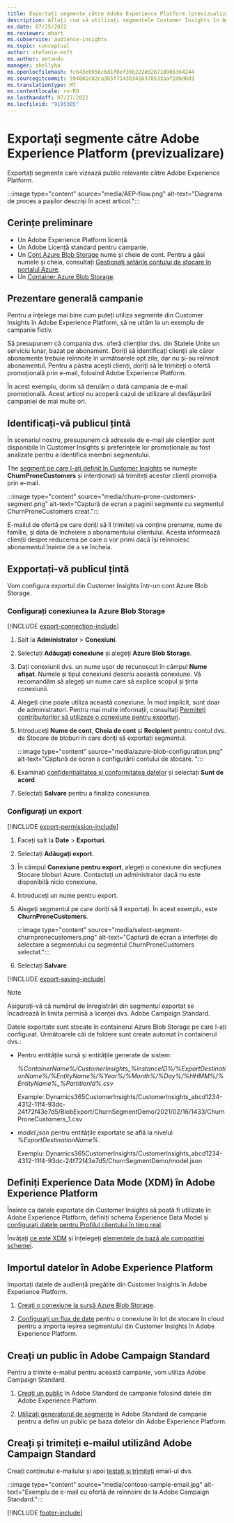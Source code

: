 ```yaml
---
title: Exportați segmente către Adobe Experience Platform (previzualizare)
description: Aflați cum să utilizați segmentele Customer Insights în Adobe Experience Platform.
ms.date: 07/25/2022
ms.reviewer: mhart
ms.subservice: audience-insights
ms.topic: conceptual
author: stefanie-msft
ms.author: antando
manager: shellyha
ms.openlocfilehash: fcb43e0956c6d1f0ef36b222dd2b718906364244
ms.sourcegitcommit: 594081c82ca385f7143b3416378533aaf2d6d0d3
ms.translationtype: MT
ms.contentlocale: ro-RO
ms.lasthandoff: 07/27/2022
ms.locfileid: "9195305"
---
```

# <a name="export-segments-to-adobe-experience-platform-preview"></a>Exportați segmente către Adobe Experience Platform (previzualizare)

Exportați segmente care vizează public relevante către Adobe Experience Platform.

:::image type="content" source="media/AEP-flow.png" alt-text="Diagrama de proces a pașilor descriși în acest articol.":::

## <a name="prerequisites"></a>Cerințe preliminare

- Un Adobe Experience Platform licență.
- Un Adobe Licență standard pentru campanie.
- Un [Cont Azure Blob Storage](/azure/storage/blobs/create-data-lake-storage-account) nume și cheie de cont. Pentru a găsi numele și cheia, consultați [Gestionați setările contului de stocare în portalul Azure](/azure/storage/common/storage-account-manage).
- Un [Container Azure Blob Storage](/azure/storage/blobs/storage-quickstart-blobs-portal#create-a-container).

## <a name="campaign-overview"></a>Prezentare generală campanie

Pentru a înțelege mai bine cum puteți utiliza segmente din Customer Insights în Adobe Experience Platform, să ne uităm la un exemplu de campanie fictiv.

Să presupunem că compania dvs. oferă clienților dvs. din Statele Unite un serviciu lunar, bazat pe abonament. Doriți să identificați clienții ale căror abonamente trebuie reînnoite în următoarele opt zile, dar nu și-au reînnoit abonamentul. Pentru a păstra acești clienți, doriți să le trimiteți o ofertă promoțională prin e-mail, folosind Adobe Experience Platform.

În acest exemplu, dorim să derulăm o dată campania de e-mail promoțională. Acest articol nu acoperă cazul de utilizare al desfășurării campaniei de mai multe ori.

## <a name="identify-your-target-audience"></a>Identificați-vă publicul țintă

În scenariul nostru, presupunem că adresele de e-mail ale clienților sunt disponibile în Customer Insights și preferințele lor promoționale au fost analizate pentru a identifica membrii segmentului.

The [segment pe care l-ați definit în Customer Insights](segments.md) se numește **ChurnProneCustomers** și intenționați să trimiteți acestor clienți promoția prin e-mail.

:::image type="content" source="media/churn-prone-customers-segment.png" alt-text="Captură de ecran a paginii segmente cu segmentul ChurnProneCustomers creat.":::

E-mailul de ofertă pe care doriți să îl trimiteți va conține prenume, nume de familie, și data de încheiere a abonamentului clientului. Acesta informează clienții despre reducerea pe care o vor primi dacă își reînnoiesc abonamentul înainte de a se încheia.

## <a name="export-your-target-audience"></a>Expportați-vă publicul țintă

Vom configura exportul din Customer Insights într-un cont Azure Blob Storage.

### <a name="set-up-connection-to-azure-blob-storage"></a>Configurați conexiunea la Azure Blob Storage

[!INCLUDE [export-connection-include](includes/export-connection-admn.md)]

1. Salt la **Administrator** > **Conexiuni**.

1. Selectați **Adăugați conexiune** și alegeți **Azure Blob Storage**.

1. Dați conexiunii dvs. un nume ușor de recunoscut în câmpul **Nume afișat**. Numele și tipul conexiunii descriu această conexiune. Vă recomandăm să alegeți un nume care să explice scopul și ținta conexiunii.

1. Alegeți cine poate utiliza această conexiune. În mod implicit, sunt doar de administratori. Pentru mai multe informații, consultați [Permiteți contribuitorilor să utilizeze o conexiune pentru exporturi](connections.md#allow-contributors-to-use-a-connection-for-exports).

1. Introduceți **Nume de cont**, **Cheia de cont** și **Recipient** pentru contul dvs. de Stocare de bloburi în care doriți să exportați segmentul.  

   :::image type="content" source="media/azure-blob-configuration.png" alt-text="Captură de ecran a configurării contului de stocare. ":::

1. Examinați [confidențialitatea și conformitatea datelor](connections.md#data-privacy-and-compliance) și selectați **Sunt de acord**.

1. Selectați **Salvare** pentru a finaliza conexiunea.

### <a name="configure-an-export"></a>Configurați un export

[!INCLUDE [export-permission-include](includes/export-permission.md)]

1. Faceți salt la **Date** > **Exporturi**.

1. Selectați **Adăugați export**.

1. În câmpul **Conexiune pentru export**, alegeți o conexiune din secțiunea Stocare bloburi Azure. Contactați un administrator dacă nu este disponibilă nicio conexiune.

1. Introduceți un nume pentru export.

1. Alegeți segmentul pe care doriți să îl exportați. În acest exemplu, este **ChurnProneCustomers**.

   :::image type="content" source="media/select-segment-churnpronecustomers.png" alt-text="Captură de ecran a interfeței de selectare a segmentului cu segmentul ChurnProneCustomers selectat.":::

1. Selectați **Salvare**.

[!INCLUDE [export-saving-include](includes/export-saving.md)]

> [!NOTE]
> Asigurați-vă că numărul de înregistrări din segmentul exportat se încadrează în limita permisă a licenței dvs. Adobe Campaign Standard.

Datele exportate sunt stocate în containerul Azure Blob Storage pe care l-ați configurat. Următoarele căi de foldere sunt create automat în containerul dvs.:

- Pentru entitățile sursă și entitățile generate de sistem:  

  *%ContainerName%/CustomerInsights_%instanceID%/%ExportDestinationName%/%EntityName%/%Year%/%Month%/%Day%/%HHMM%/%EntityName%_%PartitionId%.csv*

  Example: Dynamics365CustomerInsights/CustomerInsights_abcd1234-4312-11f4-93dc-24f72f43e7d5/BlobExport/ChurnSegmentDemo/2021/02/16/1433/ChurnProneCustomers_1.csv

- *model.json* pentru entitățile exportate se află la nivelul *%ExportDestinationName%*.

  Exemplu: Dynamics365CustomerInsights/CustomerInsights_abcd1234-4312-11f4-93dc-24f72f43e7d5/ChurnSegmentDemo/model.json

## <a name="define-experience-data-model-xdm-in-adobe-experience-platform"></a>Definiți Experience Data Mode (XDM) în Adobe Experience Platform

Înainte ca datele exportate din Customer Insights să poată fi utilizate în Adobe Experience Platform, definiți schema Experience Data Model și [configurați datele pentru Profilul clientului în timp real](https://experienceleague.adobe.com/docs/experience-platform/profile/tutorials/dataset-configuration.html#tutorials).

Învățați [ce este XDM](https://experienceleague.adobe.com/docs/experience-platform/xdm/home.html) și înțelegeți [elementele de bază ale compoziției schemei](https://experienceleague.adobe.com/docs/experience-platform/xdm/schema/composition.html#schema).

## <a name="import-data-into-adobe-experience-platform"></a>Importul datelor în Adobe Experience Platform

Importați datele de audiență pregătite din Customer Insights în Adobe Experience Platform.

1. [Creați o conexiune la sursă Azure Blob Storage](https://experienceleague.adobe.com/docs/experience-platform/sources/ui-tutorials/create/cloud-storage/blob.html#getting-started).

1. [Configurați un flux de date](https://experienceleague.adobe.com/docs/experience-platform/sources/ui-tutorials/dataflow/cloud-storage.html#ui-tutorials) pentru o conexiune în lot de stocare în cloud pentru a importa ieșirea segmentului din Customer Insights în Adobe Experience Platform.

## <a name="create-an-audience-in-adobe-campaign-standard"></a>Creați un public în Adobe Campaign Standard

Pentru a trimite e-mailul pentru această campanie, vom utiliza Adobe Campaign Standard.

1. [Creați un public](https://experienceleague.adobe.com/docs/campaign-standard/using/profiles-and-audiences/get-started-profiles-and-audiences.html#permission) în Adobe Standard de campanie folosind datele din Adobe Experience Platform.

1. [Utilizați generatorul de segmente](https://experienceleague.adobe.com/docs/campaign-standard/using/integrating-with-adobe-cloud/adobe-experience-platform/audience-destinations/aep-using-segment-builder.html) în Adobe Standard de campanie pentru a defini un public pe baza datelor din Adobe Experience Platform.

## <a name="create-and-send-the-email-using-adobe-campaign-standard"></a>Creați și trimiteți e-mailul utilizând Adobe Campaign Standard

Creați conținutul e-mailului și apoi [testați și trimiteți](https://experienceleague.adobe.com/docs/campaign-standard/using/testing-and-sending/get-started-sending-messages.html#preparing-and-testing-messages) email-ul dvs.

:::image type="content" source="media/contoso-sample-email.jpg" alt-text="Exemplu de e-mail cu ofertă de reînnoire de la Adobe Campaign Standard.":::

[!INCLUDE [footer-include](includes/footer-banner.md)]
